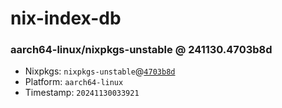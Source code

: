 # nix-index-db
### aarch64-linux/nixpkgs-unstable @ 241130.4703b8d
- Nixpkgs: `nixpkgs-unstable`@[`4703b8d`](https://github.com/NixOS/nixpkgs/commit/4703b8d2c708e13a8cab03d865f90973536dcdf5)
- Platform: `aarch64-linux`
- Timestamp: `20241130033921`
